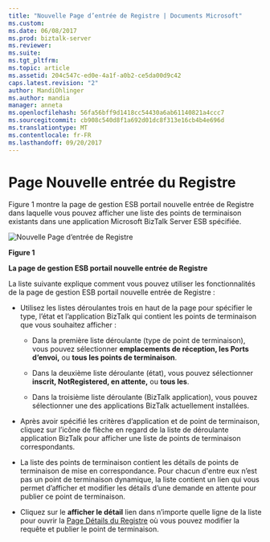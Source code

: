 ```yaml
---
title: "Nouvelle Page d’entrée de Registre | Documents Microsoft"
ms.custom: 
ms.date: 06/08/2017
ms.prod: biztalk-server
ms.reviewer: 
ms.suite: 
ms.tgt_pltfrm: 
ms.topic: article
ms.assetid: 204c547c-ed0e-4a1f-a0b2-ce5da00d9c42
caps.latest.revision: "2"
author: MandiOhlinger
ms.author: mandia
manager: anneta
ms.openlocfilehash: 56fa56bff9d1418cc54430a6ab61140821a4ccc7
ms.sourcegitcommit: cb908c540d8f1a692d01dc8f313e16cb4b4e696d
ms.translationtype: MT
ms.contentlocale: fr-FR
ms.lasthandoff: 09/20/2017
---
```

# <a name="new-registry-entry-page"></a>Page Nouvelle entrée du Registre
Figure 1 montre la page de gestion ESB portail nouvelle entrée de Registre dans laquelle vous pouvez afficher une liste des points de terminaison existants dans une application Microsoft BizTalk Server ESB spécifiée.  
  
 ![Nouvelle Page d’entrée de Registre](../esb-toolkit/media/ch8-newregistryentrypage.gif "Ch8-NewRegistryEntryPage")  
  
 **Figure 1**  
  
 **La page de gestion ESB portail nouvelle entrée de Registre**  
  
 La liste suivante explique comment vous pouvez utiliser les fonctionnalités de la page de gestion ESB portail nouvelle entrée de Registre :  
  
-   Utilisez les listes déroulantes trois en haut de la page pour spécifier le type, l’état et l’application BizTalk qui contient les points de terminaison que vous souhaitez afficher :  
  
    -   Dans la première liste déroulante (type de point de terminaison), vous pouvez sélectionner **emplacements de réception, les Ports d’envoi,** ou **tous les points de terminaison**.  
  
    -   Dans la deuxième liste déroulante (état), vous pouvez sélectionner **inscrit, NotRegistered, en attente,** ou **tous les**.  
  
    -   Dans la troisième liste déroulante (BizTalk application), vous pouvez sélectionner une des applications BizTalk actuellement installées.  
  
-   Après avoir spécifié les critères d’application et de point de terminaison, cliquez sur l’icône de flèche en regard de la liste de déroulante application BizTalk pour afficher une liste de points de terminaison correspondants.  
  
-   La liste des points de terminaison contient les détails de points de terminaison de mise en correspondance. Pour chacun d'entre eux n’est pas un point de terminaison dynamique, la liste contient un lien qui vous permet d’afficher et modifier les détails d’une demande en attente pour publier ce point de terminaison.  
  
-   Cliquez sur le **afficher le détail** lien dans n’importe quelle ligne de la liste pour ouvrir la [Page Détails du Registre](../esb-toolkit/registry-details-page.md) où vous pouvez modifier la requête et publier le point de terminaison.